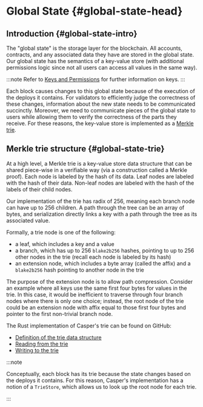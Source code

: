 # Global State {#global-state-head}

## Introduction {#global-state-intro}

The "global state" is the storage layer for the blockchain. All accounts, contracts, and any associated data they have are stored in the global state. Our global state has the semantics of a key-value store (with additional permissions logic since not all users can access all values in the same way).

:::note
Refer to [Keys and Permissions](./serialization-standard.md#serialization-standard-state-keys) for further information on keys.
:::

Each block causes changes to this global state because of the execution of the deploys it contains. For validators to efficiently judge the correctness of these changes, information about the new state needs to be communicated succinctly. Moreover, we need to communicate pieces of the global state to users while allowing them to verify the correctness of the parts they receive. For these reasons, the key-value store is implemented as a [Merkle trie](#global-state-trie).

## Merkle trie structure {#global-state-trie}

At a high level, a Merkle trie is a key-value store data structure that can be shared piece-wise in a verifiable way (via a construction called a Merkle proof). Each node is labeled by the hash of its data. Leaf nodes are labeled with the hash of their data. Non-leaf nodes are labeled with the hash of the labels of their child nodes.

Our implementation of the trie has radix of 256, meaning each branch node can have up to 256 children. A path through the tree can be an array of bytes, and serialization directly links a key with a path through the tree as its associated value.

Formally, a trie node is one of the following:

-   a leaf, which includes a key and a value
-   a branch, which has up to 256 `blake2b256` hashes, pointing to up to 256 other nodes in the trie (recall each node is labeled by its hash)
-   an extension node, which includes a byte array (called the affix) and a `blake2b256` hash pointing to another node in the trie

The purpose of the extension node is to allow path compression. Consider an example where all keys use the same first four bytes for values in the trie. In this case, it would be inefficient to traverse through four branch nodes where there is only one choice; instead, the root node of the trie could be an extension node with affix equal to those first four bytes and pointer to the first non-trivial branch node.

The Rust implementation of Casper's trie can be found on GitHub:

-   [Definition of the trie data structure](https://github.com/casper-network/casper-node/blob/v1.4.13/execution_engine/src/storage/trie/mod.rs#L340)
-   [Reading from the trie](https://github.com/casper-network/casper-node/blob/v1.4.13/execution_engine/src/storage/trie_store/operations/mod.rs#L44)
-   [Writing to the trie](https://github.com/casper-network/casper-node/blob/dev/execution_engine/src/storage/trie_store/operations/mod.rs#L845)

:::note

Conceptually, each block has its trie because the state changes based on the deploys it contains. For this reason, Casper's implementation has a notion of a `TrieStore`, which allows us to look up the root node for each trie.

:::
